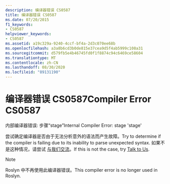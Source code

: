 ```yaml
---
description: 编译器错误 CS0587
title: 编译器错误 CS0587
ms.date: 07/20/2015
f1_keywords:
- CS0587
helpviewer_keywords:
- CS0587
ms.assetid: a19c329a-9240-4ccf-bf4a-2d3c070ee68b
ms.openlocfilehash: a3a8b6cd3b0de815e37cea9d5f4ab5999c108a31
ms.sourcegitcommit: d579fb5e4b46745fd0f1f8874c94c6469ce58604
ms.translationtype: MT
ms.contentlocale: zh-CN
ms.lasthandoff: 08/30/2020
ms.locfileid: "89131190"
---
```

# <a name="compiler-error-cs0587"></a><span data-ttu-id="1c1bf-103">编译器错误 CS0587</span><span class="sxs-lookup"><span data-stu-id="1c1bf-103">Compiler Error CS0587</span></span>

<span data-ttu-id="1c1bf-104">内部编译器错误: 步骤“stage”</span><span class="sxs-lookup"><span data-stu-id="1c1bf-104">Internal Compiler Error: stage 'stage'</span></span>

 <span data-ttu-id="1c1bf-105">尝试确定编译器是否由于无法分析意外的语法而产生故障。</span><span class="sxs-lookup"><span data-stu-id="1c1bf-105">Try to determine if the compiler is failing due to its inability to parse unexpected syntax.</span></span> <span data-ttu-id="1c1bf-106">如果不是这种情况，请尝试 [与我们交流](/visualstudio/ide/feedback-options)。</span><span class="sxs-lookup"><span data-stu-id="1c1bf-106">If this is not the case, try [Talk to Us](/visualstudio/ide/feedback-options).</span></span>

> [!NOTE]
> <span data-ttu-id="1c1bf-107">Roslyn 中不再使用此编译器错误。</span><span class="sxs-lookup"><span data-stu-id="1c1bf-107">This compiler error is no longer used in Roslyn.</span></span>
